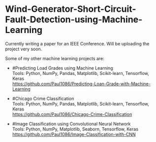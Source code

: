 # Wind-Generator-Short-Circuit-Fault-Detection-using-Machine-Learning

Currently writing a paper for an IEEE Conference. Will be uploading the project very soon.

Some of my other machine learning projects are:

* #Predicting Load Grades using Machine Learning <br />
  Tools: Python, NumPy, Pandas, Matplotlib, Scikit-learn, Tensorflow, Keras <br />
  https://github.com/Paul1086/Predicting-Loan-Grade-with-Machine-Learning

* #Chicago Crime Classification <br />
  Tools: Python, NumPy, Pandas, Matplotlib, Scikit-learn, Tensorflow, Keras <br />
  https://github.com/Paul1086/Chicago-Crime-Classification

* #Image Classification using Convolutional Neural Network <br />
Tools: Python, NumPy, Matplotlib, Seaborn, Tensorflow, Keras <br />
https://github.com/Paul1086/Image-Classification-with-CNN

